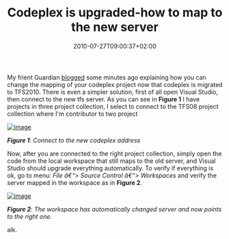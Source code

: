 ﻿---
title: "Codeplex is upgraded-how to map to the new server"
description: ""
date: 2010-07-27T09:00:37+02:00
draft: false
tags: [Tfs]
categories: [Team Foundation Server]
---
My frient Guardian [blogged](http://www.primordialcode.com/blog/post/update-tfs-workspace-codeplex-upgrade-tfs2010) some minutes ago explaining how you can change the mapping of your codeplex project now that codeplex is migrated to TFS2010. There is even a simpler solution, first of all open Visual Studio, then connect to the new tfs server. As you can see in  **Figure 1** I have projects in three project collection, I select to connect to the TFS08 project collection where I'm contributor to two project

[![image](https://www.codewrecks.com/blog/wp-content/uploads/2010/07/image_thumb19.png "image")](https://www.codewrecks.com/blog/wp-content/uploads/2010/07/image19.png)

 ***Figure 1***: *Connect to the new codeplex address*

Now, after you are connected to the right project collection, simply open the code from the local workspace that still maps to the old server, and Visual Studio should upgrade everything automatically. To verify if everything is ok, go to menu: *File â€“&gt; Source Control â€“&gt; Workspaces* and verify the server mapped in the workspace as in  **Figure 2**.

[![image](https://www.codewrecks.com/blog/wp-content/uploads/2010/07/image_thumb20.png "image")](https://www.codewrecks.com/blog/wp-content/uploads/2010/07/image20.png)

 ***Figure 2***: *The workspace has automatically changed server and now points to the right one.*

alk.
